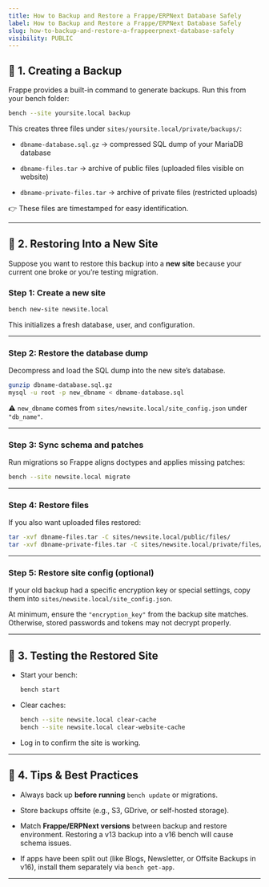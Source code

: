 ```yaml
---
title: How to Backup and Restore a Frappe/ERPNext Database Safely
label: How to Backup and Restore a Frappe/ERPNext Database Safely
slug: how-to-backup-and-restore-a-frappeerpnext-database-safely
visibility: PUBLIC
---
```



## 🔹 1. Creating a Backup

Frappe provides a built-in command to generate backups. Run this from your bench folder:

```bash
bench --site yoursite.local backup
```

This creates three files under `sites/yoursite.local/private/backups/`:

* `dbname-database.sql.gz` → compressed SQL dump of your MariaDB database

* `dbname-files.tar` → archive of public files (uploaded files visible on website)

* `dbname-private-files.tar` → archive of private files (restricted uploads)

👉 These files are timestamped for easy identification.

***

## 🔹 2. Restoring Into a New Site

Suppose you want to restore this backup into a **new site** because your current one broke or you’re testing migration.

### Step 1: Create a new site

```bash
bench new-site newsite.local
```

This initializes a fresh database, user, and configuration.

***

### Step 2: Restore the database dump

Decompress and load the SQL dump into the new site’s database.

```bash
gunzip dbname-database.sql.gz
mysql -u root -p new_dbname < dbname-database.sql
```

⚠️ `new_dbname` comes from `sites/newsite.local/site_config.json` under `"db_name"`.

***

### Step 3: Sync schema and patches

Run migrations so Frappe aligns doctypes and applies missing patches:

```bash
bench --site newsite.local migrate
```

***

### Step 4: Restore files

If you also want uploaded files restored:

```bash
tar -xvf dbname-files.tar -C sites/newsite.local/public/files/
tar -xvf dbname-private-files.tar -C sites/newsite.local/private/files/
```

***

### Step 5: Restore site config (optional)

If your old backup had a specific encryption key or special settings, copy them into `sites/newsite.local/site_config.json`.

At minimum, ensure the `"encryption_key"` from the backup site matches. Otherwise, stored passwords and tokens may not decrypt properly.

***

## 🔹 3. Testing the Restored Site

* Start your bench:

  ```bash
  bench start
  ```

* Clear caches:

  ```bash
  bench --site newsite.local clear-cache
  bench --site newsite.local clear-website-cache
  ```

* Log in to confirm the site is working.

***

## 🔹 4. Tips & Best Practices

* Always back up **before running** `bench update` or migrations.

* Store backups offsite (e.g., S3, GDrive, or self-hosted storage).

* Match **Frappe/ERPNext versions** between backup and restore environment. Restoring a v13 backup into a v16 bench will cause schema issues.

* If apps have been split out (like Blogs, Newsletter, or Offsite Backups in v16), install them separately via `bench get-app`.

***
